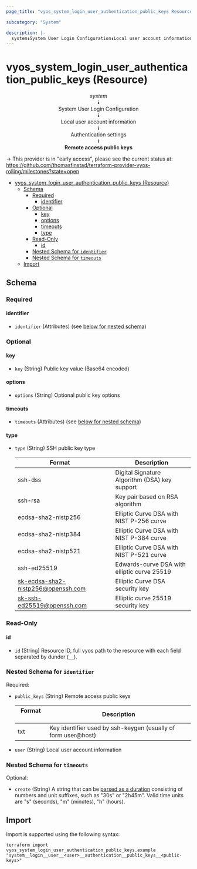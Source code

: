```yaml
---
page_title: "vyos_system_login_user_authentication_public_keys Resource - vyos"

subcategory: "System"

description: |-
  system⯯System User Login Configuration⯯Local user account information⯯Authentication settings⯯Remote access public keys
---
```


# vyos_system_login_user_authentication_public_keys (Resource)
<center>

*system*  
⯯  
System User Login Configuration  
⯯  
Local user account information  
⯯  
Authentication settings  
⯯  
**Remote access public keys**


</center>

-> This provider is in "early access", please see the current status at: https://github.com/thomasfinstad/terraform-provider-vyos-rolling/milestones?state=open

<!--TOC-->

- [vyos_system_login_user_authentication_public_keys (Resource)](#vyos_system_login_user_authentication_public_keys-resource)
  - [Schema](#schema)
    - [Required](#required)
      - [identifier](#identifier)
    - [Optional](#optional)
      - [key](#key)
      - [options](#options)
      - [timeouts](#timeouts)
      - [type](#type)
    - [Read-Only](#read-only)
      - [id](#id)
    - [Nested Schema for `identifier`](#nested-schema-for-identifier)
    - [Nested Schema for `timeouts`](#nested-schema-for-timeouts)
  - [Import](#import)

<!--TOC-->

<!-- schema generated by tfplugindocs -->
## Schema

### Required

#### identifier
- `identifier` (Attributes) (see [below for nested schema](#nestedatt--identifier))

### Optional

#### key
- `key` (String) Public key value (Base64 encoded)
#### options
- `options` (String) Optional public key options
#### timeouts
- `timeouts` (Attributes) (see [below for nested schema](#nestedatt--timeouts))
#### type
- `type` (String) SSH public key type

    |  Format                              &emsp;|  Description                                    |
    |--------------------------------------|-------------------------------------------------|
    |  ssh-dss                             &emsp;|  Digital Signature Algorithm (DSA) key support  |
    |  ssh-rsa                             &emsp;|  Key pair based on RSA algorithm                |
    |  ecdsa-sha2-nistp256                 &emsp;|  Elliptic Curve DSA with NIST P-256 curve       |
    |  ecdsa-sha2-nistp384                 &emsp;|  Elliptic Curve DSA with NIST P-384 curve       |
    |  ecdsa-sha2-nistp521                 &emsp;|  Elliptic Curve DSA with NIST P-521 curve       |
    |  ssh-ed25519                         &emsp;|  Edwards-curve DSA with elliptic curve 25519    |
    |  sk-ecdsa-sha2-nistp256@openssh.com  &emsp;|  Elliptic Curve DSA security key                |
    |  sk-ssh-ed25519@openssh.com          &emsp;|  Elliptic curve 25519 security key              |

### Read-Only

#### id
- `id` (String) Resource ID, full vyos path to the resource with each field separated by dunder (`__`).

<a id="nestedatt--identifier"></a>
### Nested Schema for `identifier`

Required:

- `public_keys` (String) Remote access public keys

    |  Format  &emsp;|  Description                                                    |
    |----------|-----------------------------------------------------------------|
    |  txt     &emsp;|  Key identifier used by ssh-keygen (usually of form user@host)  |
- `user` (String) Local user account information


<a id="nestedatt--timeouts"></a>
### Nested Schema for `timeouts`

Optional:

- `create` (String) A string that can be [parsed as a duration](https://pkg.go.dev/time#ParseDuration) consisting of numbers and unit suffixes, such as &#34;30s&#34; or &#34;2h45m&#34;. Valid time units are &#34;s&#34; (seconds), &#34;m&#34; (minutes), &#34;h&#34; (hours).

## Import

Import is supported using the following syntax:

```shell
terraform import vyos_system_login_user_authentication_public_keys.example "system__login__user__<user>__authentication__public_keys__<public-keys>"
```
